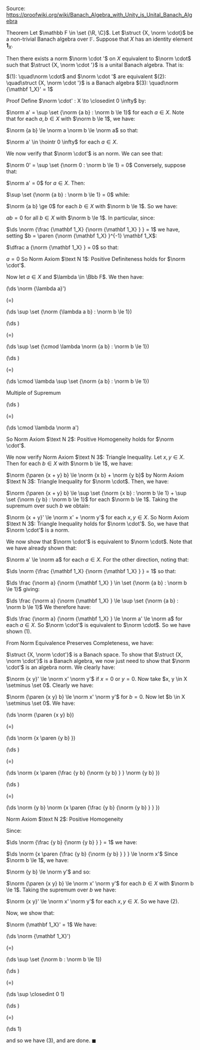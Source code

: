 # 

Source: https://proofwiki.org/wiki/Banach_Algebra_with_Unity_is_Unital_Banach_Algebra

Theorem
Let $\mathbb F \in \set {\R, \C}$.
Let $\struct {X, \norm \cdot}$ be a non-trivial Banach algebra over $\mathbb F$.
Suppose that $X$ has an identity element $\mathbf 1_X$.

Then there exists a norm $\norm \cdot '$ on $X$ equivalent to $\norm \cdot$ such that $\struct {X, \norm \cdot '}$ is a unital Banach algebra.
That is:

$(1): \quad\norm \cdot$ and $\norm \cdot '$ are equivalent
$(2): \quad\struct {X, \norm \cdot '}$ is a Banach algebra
$(3): \quad\norm {\mathbf 1_X}' = 1$


Proof
Define $\norm \cdot' : X \to \closedint 0 \infty$ by: 

$\norm a' = \sup \set {\norm {a b} : \norm b \le 1}$
for each $a \in X$. 
Note that for each $a, b \in X$ with $\norm b \le 1$, we have: 

$\norm {a b} \le \norm a \norm b \le \norm a$
so that: 

$\norm a' \in \hointr 0 \infty$
for each $a \in X$. 

We now verify that $\norm \cdot'$ is an norm. 
We can see that: 

$\norm 0' = \sup \set {\norm 0 : \norm b \le 1} = 0$
Conversely, suppose that: 

$\norm a' = 0$
for $a \in X$. 
Then: 

$\sup \set {\norm {a b} : \norm b \le 1} = 0$
while: 

$\norm {a b} \ge 0$ for each $b \in X$ with $\norm b \le 1$.
So we have: 

$a b = 0$ for all $b \in X$ with $\norm b \le 1$.
In particular, since: 

$\ds \norm {\frac {\mathbf 1_X} {\norm {\mathbf 1_X} } } = 1$
we have, setting $b = \paren {\norm {\mathbf 1_X} }^{-1} \mathbf 1_X$: 

$\dfrac a {\norm {\mathbf 1_X} } = 0$
so that: 

$a = 0$
So Norm Axiom $\text N 1$: Positive Definiteness holds for $\norm \cdot'$. 

Now let $a \in X$ and $\lambda \in \Bbb F$. 
We then have: 














\(\ds \norm {\lambda a}'\)

\(=\)







\(\ds \sup \set {\norm {\lambda a b} : \norm b \le 1}\)




















\(\ds \)

\(=\)







\(\ds \sup \set {\cmod \lambda \norm {a b} : \norm b \le 1}\)




















\(\ds \)

\(=\)







\(\ds \cmod \lambda \sup \set {\norm {a b} : \norm b \le 1}\)





Multiple of Supremum














\(\ds \)

\(=\)







\(\ds \cmod \lambda \norm a'\)









So Norm Axiom $\text N 2$: Positive Homogeneity holds for $\norm \cdot'$.

We now verify Norm Axiom $\text N 3$: Triangle Inequality.
Let $x, y \in X$.
Then for each $b \in X$ with $\norm b \le 1$, we have: 

$\norm {\paren {x + y} b} \le \norm {x b} + \norm {y b}$
by Norm Axiom $\text N 3$: Triangle Inequality for $\norm \cdot$. 
Then, we have: 

$\norm {\paren {x + y} b} \le \sup \set {\norm {x b} : \norm b \le 1} + \sup \set {\norm {y b} : \norm b \le 1}$
for each $\norm b \le 1$. 
Taking the supremum over such $b$ we obtain:

$\norm {x + y}' \le \norm x' + \norm y'$
for each $x, y \in X$. 
So Norm Axiom $\text N 3$: Triangle Inequality holds for $\norm \cdot'$.
So, we have that $\norm \cdot'$ is a norm. 

We now show that $\norm \cdot'$ is equivalent to $\norm \cdot$.
Note that we have already shown that: 

$\norm a' \le \norm a$
for each $a \in X$. 
For the other direction, noting that: 

$\ds \norm {\frac {\mathbf 1_X} {\norm {\mathbf 1_X} } } = 1$
so that: 

$\ds \frac {\norm a} {\norm {\mathbf 1_X} } \in \set {\norm {a b} : \norm b \le 1}$
giving:

$\ds \frac {\norm a} {\norm {\mathbf 1_X} } \le \sup \set {\norm {a b} : \norm b \le 1}$
We therefore have: 

$\ds \frac {\norm a} {\norm {\mathbf 1_X} } \le \norm a' \le \norm a$
for each $a \in X$. 
So $\norm \cdot'$ is equivalent to $\norm \cdot$.
So we have shown $(1)$. 

From Norm Equivalence Preserves Completeness, we have: 

$\struct {X, \norm \cdot'}$ is a Banach space.
To show that $\struct {X, \norm \cdot'}$ is a Banach algebra, we now just need to show that $\norm \cdot'$ is an algebra norm. 
We clearly have: 

$\norm {x y}' \le \norm x' \norm y'$
if $x = 0$ or $y = 0$. 
Now take $x, y \in X \setminus \set 0$. 
Clearly we have: 

$\norm {\paren {x y} b} \le \norm x' \norm y'$
for $b = 0$. 
Now let $b \in X \setminus \set 0$.
We have: 














\(\ds \norm {\paren {x y} b}\)

\(=\)







\(\ds \norm {x \paren {y b} }\)




















\(\ds \)

\(=\)







\(\ds \norm {x \paren {\frac {y b} {\norm {y b} } } \norm {y b} }\)




















\(\ds \)

\(=\)







\(\ds \norm {y b} \norm {x \paren {\frac {y b} {\norm {y b} } } }\)





Norm Axiom $\text N 2$: Positive Homogeneity



Since: 

$\ds \norm {\frac {y b} {\norm {y b} } } = 1$
we have: 

$\ds \norm {x \paren {\frac {y b} {\norm {y b} } } } \le \norm x'$
Since $\norm b \le 1$, we have: 

$\norm {y b} \le \norm y'$
and so: 

$\norm {\paren {x y} b} \le \norm x' \norm y'$
for each $b \in X$ with $\norm b \le 1$. 
Taking the supremum over $b$ we have: 

$\norm {x y}' \le \norm x' \norm y'$
for each $x, y \in X$. 
So we have $(2)$. 

Now, we show that: 

$\norm {\mathbf 1_X}' = 1$
We have: 














\(\ds \norm {\mathbf 1_X}'\)

\(=\)







\(\ds \sup \set {\norm b : \norm b \le 1}\)




















\(\ds \)

\(=\)







\(\ds \sup \closedint 0 1\)




















\(\ds \)

\(=\)







\(\ds 1\)









and so we have $(3)$, and are done.
$\blacksquare$





